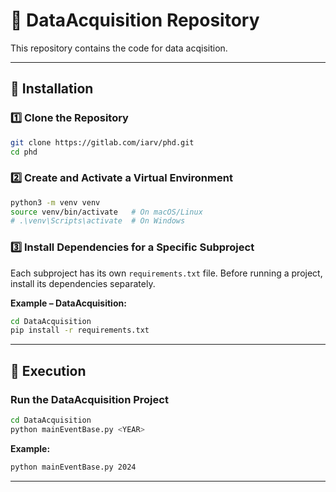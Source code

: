 # 📘 DataAcquisition Repository

This repository contains the code for data acqisition.

---

## 🧩 Installation

### 1️⃣ Clone the Repository
```bash
git clone https://gitlab.com/iarv/phd.git
cd phd
```

### 2️⃣ Create and Activate a Virtual Environment
```bash
python3 -m venv venv
source venv/bin/activate   # On macOS/Linux
# .\venv\Scripts\activate  # On Windows
```

### 3️⃣ Install Dependencies for a Specific Subproject
Each subproject has its own `requirements.txt` file. Before running a project, install its dependencies separately.

**Example – DataAcquisition:**
```bash
cd DataAcquisition
pip install -r requirements.txt
```
---

## 🚀 Execution

### Run the DataAcquisition Project
```bash
cd DataAcquisition
python mainEventBase.py <YEAR>
```

**Example:**
```bash
python mainEventBase.py 2024
```

---



